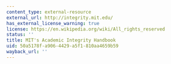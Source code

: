 ```yaml
---
content_type: external-resource
external_url: http://integrity.mit.edu/
has_external_license_warning: true
license: https://en.wikipedia.org/wiki/All_rights_reserved
status: ''
title: MIT's Academic Integrity Handbook
uid: 50a5178f-a906-4429-a5f1-810aa4659b59
wayback_url: ''
---
```

